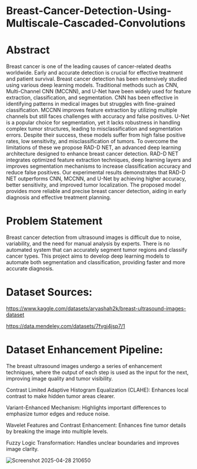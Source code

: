 # Breast-Cancer-Detection-Using-Multiscale-Cascaded-Convolutions

# Abstract
Breast cancer is one of the leading causes of cancer-related deaths worldwide. Early and
accurate detection is crucial for effective treatment and patient survival. Breast cancer
detection has been extensively studied using various deep learning models. Traditional
methods such as CNN, Multi-Channel CNN (MCCNN), and U-Net have been widely used for
feature extraction, classification, and segmentation. CNN has been effective in identifying
patterns in medical images but struggles with fine-grained classification. MCCNN improves
feature extraction by utilizing multiple channels but still faces challenges with accuracy and
false positives. U-Net is a popular choice for segmentation, yet it lacks robustness in handling
complex tumor structures, leading to misclassification and segmentation errors. Despite their
success, these models suffer from high false positive rates, low sensitivity, and misclassification
of tumors. To overcome the limitations of these we propose RAD-D NET, an advanced deep
learning architecture designed to enhance breast cancer detection. RAD-D NET integrates
optimized feature extraction techniques, deep learning layers and improves segmentation
mechanisms to increase classification accuracy and reduce false positives. Our experimental
results demonstrates that RAD-D NET outperforms CNN, MCCNN, and U-Net by achieving
higher accuracy, better sensitivity, and improved tumor localization. The proposed model
provides more reliable and precise breast cancer detection, aiding in early diagnosis and
effective treatment planning.

# Problem Statement
Breast cancer detection from ultrasound images is difficult due to noise, variability, and the
need for manual analysis by experts. There is no automated system that can accurately
segment tumor regions and classify cancer types. This project aims to develop deep learning
models to automate both segmentation and classification, providing faster and more accurate
diagnosis.

# Dataset Sources:
https://www.kaggle.com/datasets/aryashah2k/breast-ultrasound-images-dataset

https://data.mendeley.com/datasets/7fvgj4jsp7/1

# Dataset Enhancement Pipeline:
The breast ultrasound images undergo a series of enhancement techniques, where the output of
each step is used as the input for the next, improving image quality and tumor visibility.

Contrast Limited Adaptive Histogram Equalization (CLAHE): Enhances local contrast to make
hidden tumor areas clearer.

Variant-Enhanced Mechanism: Highlights important differences to emphasize tumor edges
and reduce noise.

Wavelet Features and Contrast Enhancement: Enhances fine tumor details by breaking the
image into multiple levels.

Fuzzy Logic Transformation: Handles unclear boundaries and improves image clarity.

![Screenshot 2025-04-28 210650](https://github.com/user-attachments/assets/955d373d-e39d-4652-baa9-27d0f8378d9e)


